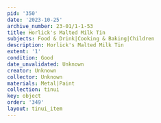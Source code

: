 ```yaml
---
pid: '350'
date: '2023-10-25'
archive_number: 23-01/1-1-53
title: Horlick's Malted Milk Tin
subjects: Food & Drink|Cooking & Baking|Children
description: Horlick's Malted Milk Tin
extent: '1'
condition: Good
date_unvalidated: Unknown
creator: Unknown
collector: Unknown
materials: Metal|Paint
collection: tinui
key: object
order: '349'
layout: tinui_item
---
```

